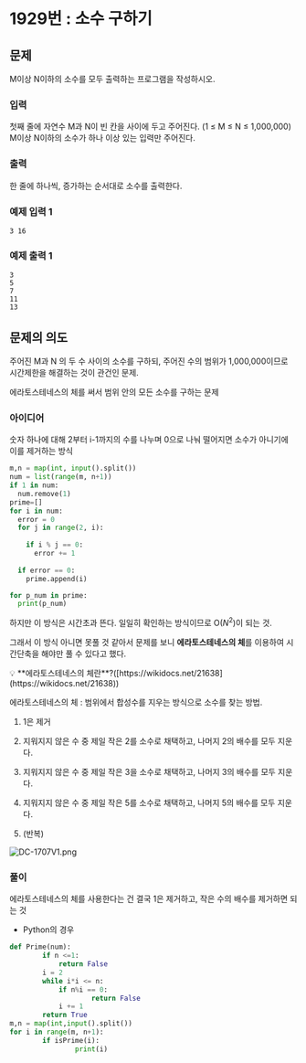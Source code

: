 # 1929번 : 소수 구하기

## 문제

M이상 N이하의 소수를 모두 출력하는 프로그램을 작성하시오.

### 입력

첫째 줄에 자연수 M과 N이 빈 칸을 사이에 두고 주어진다. (1 ≤ M ≤ N ≤ 1,000,000) M이상 N이하의 소수가 하나 이상 있는 입력만 주어진다.

### 출력

한 줄에 하나씩, 증가하는 순서대로 소수를 출력한다.

### 예제 입력 1

`3 16`

### 예제 출력 1

```
3
5
7
11
13
```

## 문제의 의도

주어진 M과 N 의 두 수 사이의 소수를 구하되, 주어진 수의 범위가 1,000,000이므로 시간제한을 해결하는 것이 관건인 문제.

에라토스테네스의 체를 써서 범위 안의 모든 소수를 구하는 문제

### 아이디어

숫자 하나에 대해 2부터 i-1까지의 수를 나누며 0으로 나눠 떨어지면 소수가 아니기에 이를 제거하는 방식

```python
m,n = map(int, input().split())
num = list(range(m, n+1))
if 1 in num:
  num.remove(1) 
prime=[] 
for i in num:
  error = 0
  for j in range(2, i): 
                        
    if i % j == 0:
      error += 1
  
  if error == 0:
    prime.append(i)

for p_num in prime:
  print(p_num)
```

하지만 이 방식은 시간초과 뜬다. 일일히 확인하는 방식이므로 O($N^2$)이 되는 것.

그래서 이 방식 아니면 못풀 것 같아서 문제를 보니 **에라토스테네스의 체**를 이용하여 시간단축을 해야만 풀 수 있다고 했다.

<aside>
💡 **에라토스테네스의 체란**?([https://wikidocs.net/21638](https://wikidocs.net/21638))

에라토스테네스의 체 : 범위에서 합성수를 지우는 방식으로 소수를 찾는 방법. 

1. 1은 제거 

2. 지워지지 않은 수 중 제일 작은 2를 소수로 채택하고, 나머지 2의 배수를 모두 지운다. 

3. 지워지지 않은 수 중 제일 작은 3을 소수로 채택하고, 나머지 3의 배수를 모두 지운다.

4. 지워지지 않은 수 중 제일 작은 5를 소수로 채택하고, 나머지 5의 배수를 모두 지운다. 

5. (반복)

![DC-1707V1.png](1929%E1%84%87%E1%85%A5%E1%86%AB%20%E1%84%89%E1%85%A9%E1%84%89%E1%85%AE%20%E1%84%80%E1%85%AE%E1%84%92%E1%85%A1%E1%84%80%E1%85%B5%20f55e51338b0e44469c04cf95dafd3ea4/DC-1707V1.png)

</aside>

### 풀이

에라토스테네스의 체를 사용한다는 건 결국 1은 제거하고, 작은 수의 배수를 제거하면 되는 것

- Python의 경우

```python
def Prime(num):
		if n <=1:
			return False
		i = 2
		while i*i <= n:
			if n%i == 0:
					return False
			i += 1
		return True
m,n = map(int,input().split())
for i in range(m, n+1):
		if isPrime(i):
				print(i)
```
